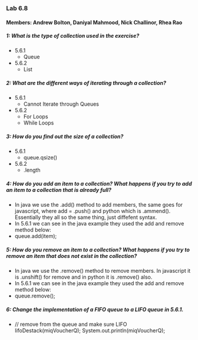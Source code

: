 ### Lab 6.8
#### Members: Andrew Bolton, Daniyal Mahmood, Nick Challinor, Rhea Rao

##### 1: What is the type of collection used in the exercise?
- 5.6.1
    - Queue
- 5.6.2
    - List

##### 2: What are the different ways of iterating through a collection?
- 5.6.1
    - Cannot Iterate through Queues
- 5.6.2
    - For Loops
    - While Loops

##### 3: How do you find out the size of a collection?
- 5.6.1
    - queue.qsize()
- 5.6.2
    - .length

##### 4: How do you add an item to a collection? What happens if you try to add an item to a collection that is already full?
- In java we use the .add() method to add members, the same goes for javascript, where add = .push() and python which is .ammend(). Essentially they all so the same thing, just diffefent syntax.
- In 5.6.1 we can see in the java example they used the add and remove method below:
- queue.add(item);

##### 5: How do you remove an item to a collection? What happens if you try to remove an item that does not exist in the collection?
- In java we use the .remove() method to remove members. In javascript it is .unshift() for remove and in python it is .remove() also.
- In 5.6.1 we can see in the java example they used the add and remove method below:
- queue.remove();

##### 6: Change the implementation of a FIFO queue to a LIFO queue in 5.6.1.
- // remove from the queue and make sure LIFO
    lifoDestack(miqVoucherQ);
    System.out.println(miqVoucherQ);
